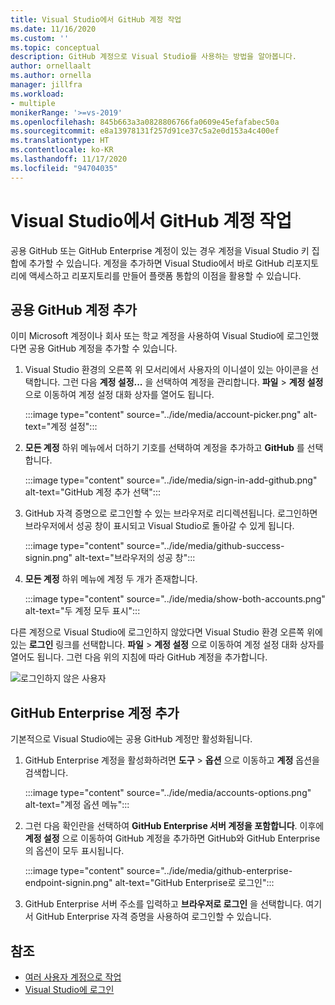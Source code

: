```yaml
---
title: Visual Studio에서 GitHub 계정 작업
ms.date: 11/16/2020
ms.custom: ''
ms.topic: conceptual
description: GitHub 계정으로 Visual Studio를 사용하는 방법을 알아봅니다.
author: ornellaalt
ms.author: ornella
manager: jillfra
ms.workload:
- multiple
monikerRange: '>=vs-2019'
ms.openlocfilehash: 845b663a3a0828806766fa0609e45efafabec50a
ms.sourcegitcommit: e8a13978131f257d91ce37c5a2e0d153a4c400ef
ms.translationtype: HT
ms.contentlocale: ko-KR
ms.lasthandoff: 11/17/2020
ms.locfileid: "94704035"
---
```

# <a name="work-with-github-accounts-in-visual-studio"></a>Visual Studio에서 GitHub 계정 작업

공용 GitHub 또는 GitHub Enterprise 계정이 있는 경우 계정을 Visual Studio 키 집합에 추가할 수 있습니다. 계정을 추가하면 Visual Studio에서 바로 GitHub 리포지토리에 액세스하고 리포지토리를 만들어 플랫폼 통합의 이점을 활용할 수 있습니다.

## <a name="adding-public-github-accounts"></a>공용 GitHub 계정 추가

이미 Microsoft 계정이나 회사 또는 학교 계정을 사용하여 Visual Studio에 로그인했다면 공용 GitHub 계정을 추가할 수 있습니다.

1. Visual Studio 환경의 오른쪽 위 모서리에서 사용자의 이니셜이 있는 아이콘을 선택합니다. 그런 다음 **계정 설정...** 을 선택하여 계정을 관리합니다. **파일** > **계정 설정** 으로 이동하여 계정 설정 대화 상자를 열어도 됩니다.

    :::image type="content" source="../ide/media/account-picker.png" alt-text="계정 설정":::

2. **모든 계정** 하위 메뉴에서 더하기 기호를 선택하여 계정을 추가하고 **GitHub** 를 선택합니다.

    :::image type="content" source="../ide/media/sign-in-add-github.png" alt-text="GitHub 계정 추가 선택":::

3. GitHub 자격 증명으로 로그인할 수 있는 브라우저로 리디렉션됩니다. 로그인하면 브라우저에서 성공 창이 표시되고 Visual Studio로 돌아갈 수 있게 됩니다.

    :::image type="content" source="../ide/media/github-success-signin.png" alt-text="브라우저의 성공 창":::

4. **모든 계정** 하위 메뉴에 계정 두 개가 존재합니다.

    :::image type="content" source="../ide/media/show-both-accounts.png" alt-text="두 계정 모두 표시":::

다른 계정으로 Visual Studio에 로그인하지 않았다면 Visual Studio 환경 오른쪽 위에 있는 **로그인** 링크를 선택합니다. **파일** > **계정 설정** 으로 이동하여 계정 설정 대화 상자를 열어도 됩니다. 그런 다음 위의 지침에 따라 GitHub 계정을 추가합니다.

![로그인하지 않은 사용자](../ide/media/vs2019_usernotsignedin.png)

## <a name="adding-github-enterprise-accounts"></a>GitHub Enterprise 계정 추가

기본적으로 Visual Studio에는 공용 GitHub 계정만 활성화됩니다.

1. GitHub Enterprise 계정을 활성화하려면 **도구** > **옵션** 으로 이동하고 **계정** 옵션을 검색합니다.

    :::image type="content" source="../ide/media/accounts-options.png" alt-text="계정 옵션 메뉴":::

2. 그런 다음 확인란을 선택하여 **GitHub Enterprise 서버 계정을 포함합니다**. 이후에 **계정 설정** 으로 이동하여 GitHub 계정을 추가하면 GitHub와 GitHub Enterprise의 옵션이 모두 표시됩니다.

    :::image type="content" source="../ide/media/github-enterprise-endpoint-signin.png" alt-text="GitHub Enterprise로 로그인":::

3. GitHub Enterprise 서버 주소를 입력하고 **브라우저로 로그인** 을 선택합니다. 여기서 GitHub Enterprise 자격 증명을 사용하여 로그인할 수 있습니다.

## <a name="see-also"></a>참조

- [여러 사용자 계정으로 작업](work-with-multiple-user-accounts.md)
- [Visual Studio에 로그인](signing-in-to-visual-studio.md)
